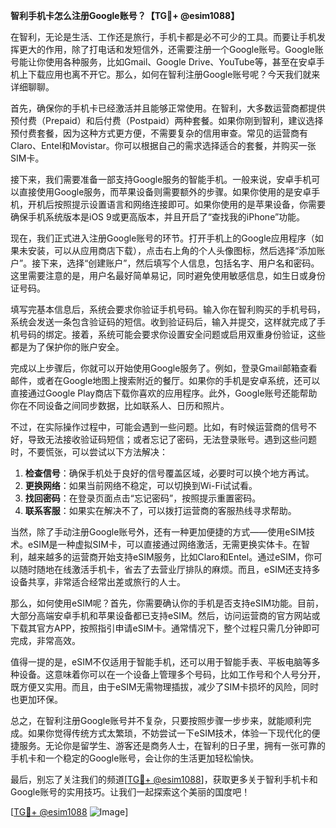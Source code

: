 **智利手机卡怎么注册Google账号？【TG💪+ @esim1088】**

在智利，无论是生活、工作还是旅行，手机卡都是必不可少的工具。而要让手机发挥更大的作用，除了打电话和发短信外，还需要注册一个Google账号。Google账号能让你使用各种服务，比如Gmail、Google Drive、YouTube等，甚至在安卓手机上下载应用也离不开它。那么，如何在智利注册Google账号呢？今天我们就来详细聊聊。

首先，确保你的手机卡已经激活并且能够正常使用。在智利，大多数运营商都提供预付费（Prepaid）和后付费（Postpaid）两种套餐。如果你刚到智利，建议选择预付费套餐，因为这种方式更方便，不需要复杂的信用审查。常见的运营商有Claro、Entel和Movistar。你可以根据自己的需求选择适合的套餐，并购买一张SIM卡。

接下来，我们需要准备一部支持Google服务的智能手机。一般来说，安卓手机可以直接使用Google服务，而苹果设备则需要额外的步骤。如果你使用的是安卓手机，开机后按照提示设置语言和网络连接即可。如果你使用的是苹果设备，你需要确保手机系统版本是iOS 9或更高版本，并且开启了“查找我的iPhone”功能。

现在，我们正式进入注册Google账号的环节。打开手机上的Google应用程序（如果未安装，可以从应用商店下载），点击右上角的个人头像图标，然后选择“添加账户”。接下来，选择“创建账户”，然后填写个人信息，包括名字、用户名和密码。这里需要注意的是，用户名最好简单易记，同时避免使用敏感信息，如生日或身份证号码。

填写完基本信息后，系统会要求你验证手机号码。输入你在智利购买的手机号码，系统会发送一条包含验证码的短信。收到验证码后，输入并提交，这样就完成了手机号码的绑定。接着，系统可能会要求你设置安全问题或启用双重身份验证，这些都是为了保护你的账户安全。

完成以上步骤后，你就可以开始使用Google服务了。例如，登录Gmail邮箱查看邮件，或者在Google地图上搜索附近的餐厅。如果你的手机是安卓系统，还可以直接通过Google Play商店下载你喜欢的应用程序。此外，Google账号还能帮助你在不同设备之间同步数据，比如联系人、日历和照片。

不过，在实际操作过程中，可能会遇到一些问题。比如，有时候运营商的信号不好，导致无法接收验证码短信；或者忘记了密码，无法登录账号。遇到这些问题时，不要慌张，可以尝试以下方法解决：

1. **检查信号**：确保手机处于良好的信号覆盖区域，必要时可以换个地方再试。
2. **更换网络**：如果当前网络不稳定，可以切换到Wi-Fi试试看。
3. **找回密码**：在登录页面点击“忘记密码”，按照提示重置密码。
4. **联系客服**：如果实在解决不了，可以拨打运营商的客服热线寻求帮助。

当然，除了手动注册Google账号外，还有一种更加便捷的方式——使用eSIM技术。eSIM是一种虚拟SIM卡，可以直接通过网络激活，无需更换实体卡。在智利，越来越多的运营商开始支持eSIM服务，比如Claro和Entel。通过eSIM，你可以随时随地在线激活手机卡，省去了去营业厅排队的麻烦。而且，eSIM还支持多设备共享，非常适合经常出差或旅行的人士。

那么，如何使用eSIM呢？首先，你需要确认你的手机是否支持eSIM功能。目前，大部分高端安卓手机和苹果设备都已支持eSIM。然后，访问运营商的官方网站或下载其官方APP，按照指引申请eSIM卡。通常情况下，整个过程只需几分钟即可完成，非常高效。

值得一提的是，eSIM不仅适用于智能手机，还可以用于智能手表、平板电脑等多种设备。这意味着你可以在一个设备上管理多个号码，比如工作号和个人号分开，既方便又实用。而且，由于eSIM无需物理插拔，减少了SIM卡损坏的风险，同时也更加环保。

总之，在智利注册Google账号并不复杂，只要按照步骤一步步来，就能顺利完成。如果你觉得传统方式太繁琐，不妨尝试一下eSIM技术，体验一下现代化的便捷服务。无论你是留学生、游客还是商务人士，在智利的日子里，拥有一张可靠的手机卡和一个稳定的Google账号，会让你的生活更加轻松愉快。

最后，别忘了关注我们的频道[[TG💪+ @esim1088](https://t.me/s/esim1088)]，获取更多关于智利手机卡和Google账号的实用技巧。让我们一起探索这个美丽的国度吧！

[[TG💪+ @esim1088](https://t.me/s/esim1088) ![Image](https://i.postimg.cc/4NQfJmqS/Snipaste-2025-05-13-00-14-12.png)]